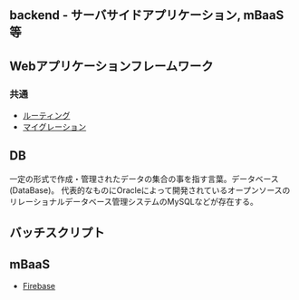backend - サーバサイドアプリケーション, mBaaS等
--
## Webアプリケーションフレームワーク
### 共通
- [ルーティング](routing.md)
- [マイグレーション](migration.md)

## DB
一定の形式で作成・管理されたデータの集合の事を指す言葉。データベース(DataBase)。
代表的なものにOracleによって開発されているオープンソースのリレーショナルデータベース管理システムのMySQLなどが存在する。

## バッチスクリプト

## mBaaS
- [Firebase](firebase/README.md)
